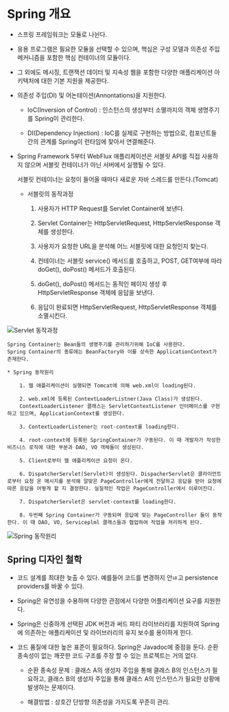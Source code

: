 # Spring 개요

* 스프링 프레임워크는 모듈로 나뉜다.

* 응용 프로그램은 필요한 모듈을 선택할 수 있으며, 핵심은 구성 모델과 의존성 주입 메커니즘을 포함한 핵심 컨테이너의 모듈이다.

* 그 외에도 메시징, 트랜잭션 데이터 및 지속성 웹을 포함한 다양한 애플리케이션 아키텍처에 대한 기본 지원을 제공한다.

* 의존성 주입(DI) 및 어논테이션(Annontations)을 지원한다.

    * IoC(Inversion of Control) : 인스턴스의 생성부터 소멸까지의 객체 생명주기를 Spring이 관리한다.

    * DI(Dependency Injection) : IoC를 실제로 구현하는 방법으로, 컴포넌트들 간의 관계를 Spring이 런타임에 찾아서 연결해준다.

* Spring Framework 5부터 WebFlux 애플리케이션은 서블릿 API를 직접 사용하지 않으며 서블릿 컨테이너가 아닌 서버에서 실행될 수 있다.

    서블릿 컨테이너는 요청이 들어올 때마다 새로운 자바 스레드를 만든다.(Tomcat)

    * 서블릿의 동작과정

        1. 사용자가 HTTP Request를 Servlet Container에 보낸다.

        2. Servlet Container는 HttpServletRequest, HttpServletResponse 객체를 생성한다.

        3. 사용자가 요청한 URL을 분석해 어느 서블릿에 대한 요청인지 찾는다.

        4. 컨테이너는 서블릿 service() 메서드를 호출하고, POST, GET여부에 따라 doGet(), doPost() 메서드가 호출된다.

        5. doGet(), doPost() 메서드는 동적인 페이지 생성 후 HttpServletResponse 객체에 응답을 보낸다.

        6. 응답이 완료되면 HttpServletRequest, HttpServletResponse 객체를 소멸시킨다.

![Servlet 동작과정](http://i.imgur.com/JaIUPwx.jpg)

    Spring Container는 Bean들의 생명주기를 관리하기위해 IoC를 사용한다.
    Spring Container의 종류에는 BeanFactory와 이를 상속한 ApplicationContext가 존재한다.

    * Spring 동작원리

        1. 웹 애플리케이션이 실행되면 Tomcat에 의해 web.xml이 loading된다.

        2. web.xml에 등록된 ContextLoaderListner(Java Class)가 생성된다.
        ContextLoaderListener 클래스는 ServletContextListener 인터페이스를 구현하고 있으며, ApplicationContext를 생성한다.

        3. ContextLoaderListener는 root-context를 loading한다.

        4. root-context에 등록된 SpringContainer가 구동된다. 이 때 개발자가 작성한 비즈니스 로직에 대한 부분과 DAO, VO 객체들이 생성된다.

        5. Client로부터 웹 애플리케이션 요청이 온다.

        6. DispatcherServlet(Servlet)이 생성된다. DispacherServlet은 클라이언트로부터 요청 온 메시지를 분석해 알맞은 PageController에게 전달하고 응답을 받아 요청에 따른 응답을 어떻게 할 지 결정한다. 실질적인 작업은 PageController에서 이루어진다.

        7. DispatcherServlet은 servlet-context를 loading한다.

        8. 두번째 Spring Container가 구동되며 응답에 맞는 PageController 들이 동작한다. 이 때 DAO, VO, Serviceplml 클래스들과 협업하여 작업을 처리하게 된다.

![Spring 동작원리](https://i.imgur.com/PlDF42i.png)

## Spring 디자인 철학

* 코드 설계를 최대한 늦출 수 있다. 예를들어 코드를 변경하지 안ㄶ고 persistence providers를 바꿀 수 있다.

* Spring은 유연성을 수용하며 다양한 관점에서 다양한 어플리케이션 요구를 지원한다.

* Spring은 신중하게 선택된 JDK 버전과 써드 파티 라이브러리를 지원하여 Spring에 의존하는 애플리케이션 및 라이브러리의 유지 보수를 용이하게 한다.

* 코드 품질에 대한 높은 표준이 필요하다. Spring은 Javadoc에 중점을 둔다.
순환 종속성이 없는 깨끗한 코드 구조를 주장 할 수 있는 프로젝트는 거의 없다.

    * 순환 종속성 문제 : 클래스 A의 생성자 주입을 통해 클래스 B의 인스턴스가 필요하고, 클래스 B의 생성자 주입을 통해 클래스 A의 인스턴스가 필요한 상황에 발생하는 문제이다.

    * 해결방법 : 상호간 단방향 의존성을 가지도록 꾸준히 관리.
